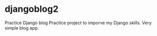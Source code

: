 # djangoblog2
Practice Django blog
Practice project to imporve my Django skills. Very simple blog app.
